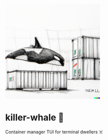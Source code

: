 <p align="centre">
  <img style="width:300px" src="https://github.com/somnek/killer-whale/blob/main/src/logo.png?raw=true"/>
</p>

# 
# killer-whale 🐳
Container manager TUI for terminal dwellers ☠️


